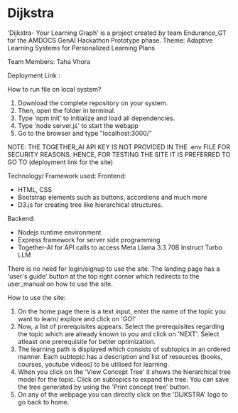 # Dijkstra
'Dijkstra- Your Learning Graph' is a project created by team Endurance_GT for the AMDOCS GenAI Hackathon Prototype phase.
Theme: Adaptive Learning Systems for Personalized Learning Plans

Team Members: Taha Vhora

Deployment Link : 

How to run file on local system?
1. Download the complete repository on your system.
2. Then, open the folder in terminal.
3. Type 'npm init' to initialize and load all dependencies.
4. Type 'node server.js' to start the webapp
5. Go to the browser and type "localhost:3000/"

NOTE: THE TOGETHER_AI API KEY IS NOT PROVIDED IN THE .env FILE FOR SECURITY REASONS.
HENCE, FOR TESTING THE SITE IT IS PREFERRED TO GO TO (deployment link for the site)

Technology/ Framework used:
Frontend: 
- HTML, CSS 
- Bootstrap elements such as buttons, accordions and much more
- D3.js for creating tree like hierarchical structures.

Backend:
- Nodejs runtime environment
- Express framework for server side programming
- Together-AI for API calls to access Meta Llama 3.3 70B Instruct Turbo LLM

There is no need for login/signup to use the site.
The landing page has a 'user's guide' button at the top right corner which redirects to the user_manual on how to use the site.

How to use the site:
1. On the home page there is a text input, enter the name of the topic you want to learn/ explore and click on 'GO!'
2. Now, a list of prerequisites appears. Select the prerequisites regarding the topic which are already known to you and click on 'NEXT'. Select atleast one prerequisite for better optimization.
3. The learning path is displayed which consists of subtopics in an ordered manner. Each subtopic has a description and list of resources (books, courses, youtube videos) to be utilised for learning. 
4. When you click on the 'View Concept Tree' it shows the hierarchical tree model for the topic. Click on subtopics to expand the tree. You can save the tree generated by using the 'Print concept tree' button.
5. On any of the webpage you can directly click on the 'DIJKSTRA' logo to go back to home. 
